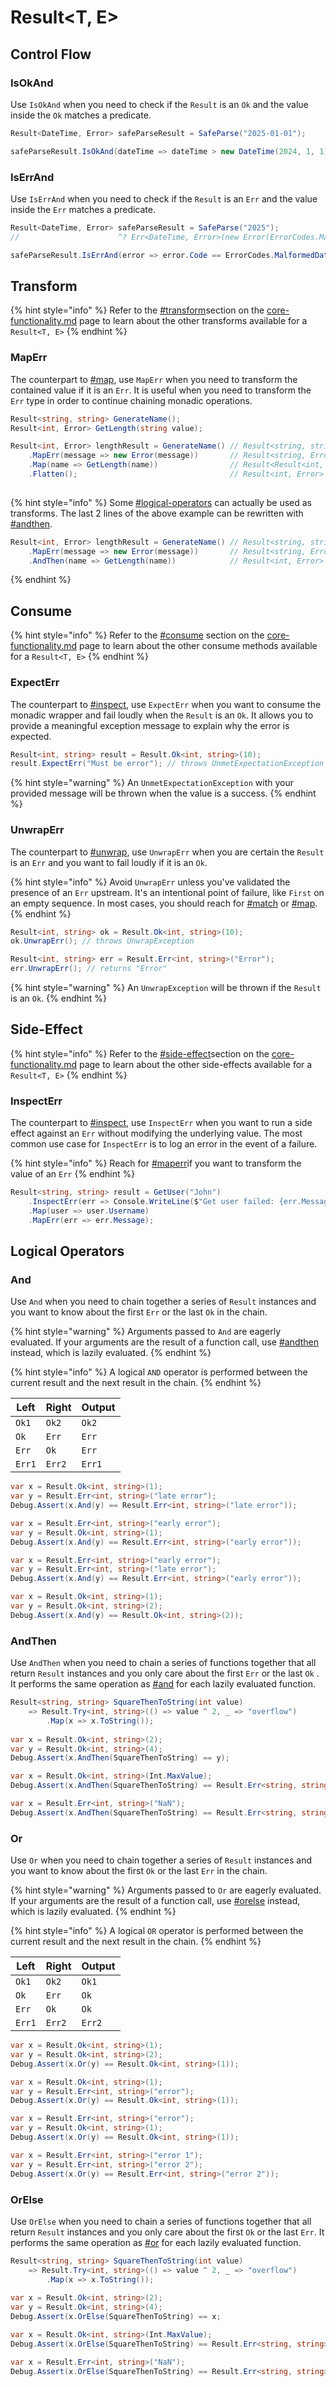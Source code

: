# Result\<T, E>

## Control Flow

### IsOkAnd

Use `IsOkAnd` when you need to check if the `Result` is an `Ok` and the value inside the `Ok` matches a predicate.

```csharp
Result<DateTime, Error> safeParseResult = SafeParse("2025-01-01");

safeParseResult.IsOkAnd(dateTime => dateTime > new DateTime(2024, 1, 1)); // true
```

### IsErrAnd

Use `IsErrAnd` when you need to check if the `Result` is an `Err` and the value inside the `Err` matches a predicate.

```csharp
Result<DateTime, Error> safeParseResult = SafeParse("2025");
//                      ^? Err<DateTime, Error>(new Error(ErrorCodes.MalformedDateTime))

safeParseResult.IsErrAnd(error => error.Code == ErrorCodes.MalformedDateTime); // true
```

## Transform

{% hint style="info" %}
Refer to the [#transform](using-the-library/core-functionality.md#transform "mention")section on the [core-functionality.md](using-the-library/core-functionality.md "mention") page to learn about the other transforms available for a `Result<T, E>`
{% endhint %}

### MapErr

The counterpart to [#map](using-the-library/core-functionality.md#map "mention"), use `MapErr` when you need to transform the contained value if it is an `Err`. It is useful when you need to transform the `Err` type in order to continue chaining monadic operations.

```csharp
Result<string, string> GenerateName();
Result<int, Error> GetLength(string value);

Result<int, Error> lengthResult = GenerateName() // Result<string, string>
    .MapErr(message => new Error(message))       // Result<string, Error>
    .Map(name => GetLength(name))                // Result<Result<int, Error>, Error>
    .Flatten();                                  // Result<int, Error>
    
```

{% hint style="info" %}
Some [#logical-operators](result-less-than-t-e-greater-than.md#logical-operators "mention") can actually be used as transforms. The last 2 lines of the above example can be rewritten with [#andthen](result-less-than-t-e-greater-than.md#andthen "mention").

```csharp
Result<int, Error> lengthResult = GenerateName() // Result<string, string>
    .MapErr(message => new Error(message))       // Result<string, Error>
    .AndThen(name => GetLength(name))            // Result<int, Error>
```
{% endhint %}

## Consume

{% hint style="info" %}
Refer to the [#consume](using-the-library/core-functionality.md#consume "mention") section on the [core-functionality.md](using-the-library/core-functionality.md "mention") page to learn about the other consume methods available for a `Result<T, E>`
{% endhint %}

### ExpectErr

The counterpart to [#inspect](using-the-library/core-functionality.md#inspect "mention"), use `ExpectErr` when you want to consume the monadic wrapper and fail loudly when the `Result` is an `Ok`. It allows you to provide a meaningful exception message to explain why the error is expected.

```csharp
Result<int, string> result = Result.Ok<int, string>(10);
result.ExpectErr("Must be error"); // throws UnmetExpectationException with message "Must be error"
```

{% hint style="warning" %}
An `UnmetExpectationException` with your provided message will be thrown when the value is a success.
{% endhint %}

### UnwrapErr

The counterpart to [#unwrap](using-the-library/core-functionality.md#unwrap "mention"), use `UnwrapErr` when you are certain the `Result` is an `Err` and you want to fail loudly if it is an `Ok`.

{% hint style="info" %}
Avoid `UnwrapErr` unless you've validated the presence of an `Err` upstream. It's an intentional point of failure, like `First` on an empty sequence. In most cases, you should reach for [#match](result-less-than-t-e-greater-than.md#match "mention") or [#map](result-less-than-t-e-greater-than.md#map "mention").
{% endhint %}

```csharp
Result<int, string> ok = Result.Ok<int, string>(10);
ok.UnwrapErr(); // throws UnwrapException

Result<int, string> err = Result.Err<int, string>("Error");
err.UnwrapErr(); // returns "Error"
```

{% hint style="warning" %}
An `UnwrapException` will be thrown if the `Result` is an `Ok`.
{% endhint %}

## Side-Effect

{% hint style="info" %}
Refer to the [#side-effect](using-the-library/core-functionality.md#side-effect "mention")section on the [core-functionality.md](using-the-library/core-functionality.md "mention") page to learn about the other side-effects available for a `Result<T, E>`
{% endhint %}

### InspectErr

The counterpart to [#inspect](using-the-library/core-functionality.md#inspect "mention"), use `InspectErr` when you want to run a side effect against an `Err` without modifying the underlying value. The most common use case for `InspectErr` is to log an error in the event of a failure.

{% hint style="info" %}
Reach for [#maperr](result-less-than-t-e-greater-than.md#maperr "mention")if you want to transform the value of an `Err`
{% endhint %}

```csharp
Result<string, string> result = GetUser("John")
    .InspectErr(err => Console.WriteLine($"Get user failed: {err.Message}"))
    .Map(user => user.Username)
    .MapErr(err => err.Message);
```

## Logical Operators

### And

Use `And` when you need to chain together a series of `Result` instances and you want to know about the first `Err` or the last `Ok` in the chain.

{% hint style="warning" %}
Arguments passed to `And` are eagerly evaluated. If your arguments are the result of a function call, use [#andthen](result-less-than-t-e-greater-than.md#andthen "mention") instead, which is lazily evaluated.
{% endhint %}

{% hint style="info" %}
A logical `AND` operator is performed between the current result and the next result in the chain.
{% endhint %}

| Left   | Right  | Output |
| ------ | ------ | ------ |
| `Ok1`  | `Ok2`  | `Ok2`  |
| `Ok`   | `Err`  | `Err`  |
| `Err`  | `Ok`   | `Err`  |
| `Err1` | `Err2` | `Err1` |

```csharp
var x = Result.Ok<int, string>(1);
var y = Result.Err<int, string>("late error");
Debug.Assert(x.And(y) == Result.Err<int, string>("late error"));

var x = Result.Err<int, string>("early error");
var y = Result.Ok<int, string>(1);
Debug.Assert(x.And(y) == Result.Err<int, string>("early error"));

var x = Result.Err<int, string>("early error");
var y = Result.Err<int, string>("late error");
Debug.Assert(x.And(y) == Result.Err<int, string>("early error"));

var x = Result.Ok<int, string>(1);
var y = Result.Ok<int, string>(2);
Debug.Assert(x.And(y) == Result.Ok<int, string>(2));
```

### AndThen

Use `AndThen` when you need to chain a series of functions together that all return `Result` instances and you only care about the first `Err` or the last `Ok` . It performs the same operation as [#and](result-less-than-t-e-greater-than.md#and "mention") for each lazily evaluated function.

```csharp
Result<string, string> SquareThenToString(int value)
    => Result.Try<int, string>(() => value ^ 2, _ => "overflow")
        .Map(x => x.ToString());
        
var x = Result.Ok<int, string>(2);
var y = Result.Ok<int, string>(4);
Debug.Assert(x.AndThen(SquareThenToString) == y);

var x = Result.Ok<int, string>(Int.MaxValue);
Debug.Assert(x.AndThen(SquareThenToString) == Result.Err<string, string>("overflow"));

var x = Result.Err<int, string>("NaN");
Debug.Assert(x.AndThen(SquareThenToString) == Result.Err<string, string>("NaN"));

```

### Or

Use `Or` when you need to chain together a series of `Result` instances and you want to know about the first `Ok` or the last `Err` in the chain.

{% hint style="warning" %}
Arguments passed to `Or` are eagerly evaluated. If your arguments are the result of a function call, use [#orelse](result-less-than-t-e-greater-than.md#orelse "mention") instead, which is lazily evaluated.
{% endhint %}

{% hint style="info" %}
A logical `OR` operator is performed between the current result and the next result in the chain.
{% endhint %}

| Left   | Right  | Output |
| ------ | ------ | ------ |
| `Ok1`  | `Ok2`  | `Ok1`  |
| `Ok`   | `Err`  | `Ok`   |
| `Err`  | `Ok`   | `Ok`   |
| `Err1` | `Err2` | `Err2` |

```csharp
var x = Result.Ok<int, string>(1);
var y = Result.Ok<int, string>(2);
Debug.Assert(x.Or(y) == Result.Ok<int, string>(1));

var x = Result.Ok<int, string>(1);
var y = Result.Err<int, string>("error");
Debug.Assert(x.Or(y) == Result.Ok<int, string>(1));

var x = Result.Err<int, string>("error");
var y = Result.Ok<int, string>(1);
Debug.Assert(x.Or(y) == Result.Ok<int, string>(1));

var x = Result.Err<int, string>("error 1");
var y = Result.Err<int, string>("error 2");
Debug.Assert(x.Or(y) == Result.Err<int, string>("error 2"));

```

### OrElse

Use `OrElse` when you need to chain a series of functions together that all return `Result` instances and you only care about the first `Ok` or the last `Err`. It performs the same operation as [#or](result-less-than-t-e-greater-than.md#or "mention") for each lazily evaluated function.

```csharp
Result<string, string> SquareThenToString(int value)
    => Result.Try<int, string>(() => value ^ 2, _ => "overflow")
        .Map(x => x.ToString());
        
var x = Result.Ok<int, string>(2);
var y = Result.Ok<int, string>(4);
Debug.Assert(x.OrElse(SquareThenToString) == x;

var x = Result.Ok<int, string>(Int.MaxValue);
Debug.Assert(x.OrElse(SquareThenToString) == Result.Err<string, string>("overflow"));

var x = Result.Err<int, string>("NaN");
Debug.Assert(x.OrElse(SquareThenToString) == Result.Err<string, string>("NaN"));

```


